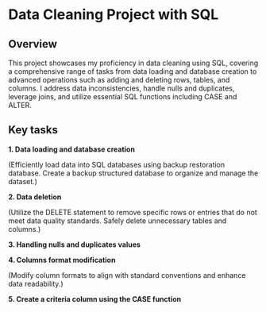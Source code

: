 # Data Cleaning Project with SQL

## Overview

This project showcases my proficiency in data cleaning using SQL, covering a comprehensive range of tasks from data loading and database creation to advanced operations such as adding and deleting rows, tables, and columns. I address data inconsistencies, handle nulls and duplicates, leverage joins, and utilize essential SQL functions including CASE and ALTER.

## Key tasks
**1. Data loading and database creation**
   
   (Efficiently load data into SQL databases using backup restoration database.
    Create a backup structured database to organize and manage the dataset.)
    
**2. Data deletion**

   (Utilize the DELETE statement to remove specific rows or entries that do not meet data quality standards.
    Safely delete unnecessary tables and columns.)

**3. Handling nulls and duplicates values**

**4. Columns format modification**

   (Modify column formats to align with standard conventions and enhance data readability.)

**5. Create a criteria column using the CASE function**


